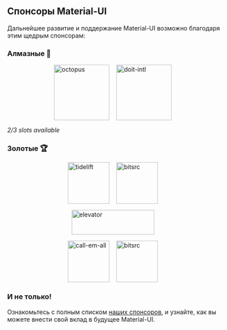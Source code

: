 ## Спонсоры Material-UI

Дальнейшее развитие и поддержание Material-UI возможно благодаря этим щедрым спонсорам:

### Алмазные 💎

<p style="display: flex; justify-content: center;">
  <a data-ga-event-category="sponsor" data-ga-event-action="logo" data-ga-event-label="octopus" href="https://octopus.com/?utm_source=materialui&utm_medium=referral" rel="noopener sponsored" target="_blank" style="margin-right: 16px;"><img height="128" width="128" src="https://avatars3.githubusercontent.com/u/1287123?s=256" alt="octopus" title="Repeatable, reliable deployments" loading="lazy" /></a>
  <a data-ga-event-category="sponsor" data-ga-event-action="logo" data-ga-event-label="doit-intl" href="https://www.doit-intl.com/?utm_source=materialui&utm_medium=referral" rel="noopener sponsored" target="_blank" style="margin-right: 16px;"><img height="128" width="128" src="https://avatars3.githubusercontent.com/u/8424863?s=256" alt="doit-intl" title="Management Platform for Google Cloud and AWS" loading="lazy" /></a>
</p>

_2/3 slots available_

### Золотые 🏆

<p style="display: flex; justify-content: center;">
  <a data-ga-event-category="sponsor" data-ga-event-action="logo" data-ga-event-label="tidelift" href="https://tidelift.com/subscription/pkg/npm-material-ui?utm_source=npm-material-ui&utm_medium=referral&utm_campaign=homepage" rel="noopener sponsored" target="_blank" style="margin-right: 16px;"><img height="96" width="96" src="https://github.com/tidelift.png?size=96" srcset="https://github.com/tidelift.png?size=192 2x" alt="tidelift" title="Корпоративное программное обеспечение с открытым исходным кодом" loading="lazy" /></a>
  <a data-ga-event-category="sponsor" data-ga-event-action="logo" data-ga-event-label="bitsrc" href="https://bit.dev" rel="noopener sponsored" target="_blank" style="margin-right: 16px;"><img height="96" width="96" src="https://github.com/teambit.png?size=96" srcset="https://github.com/teambit.png?size=192 2x" alt="bitsrc" title="Самый быстрый способ поделиться кодом" loading="lazy" /></a>
</p>
<p style="display: flex; justify-content: center;">
  <a data-ga-event-category="sponsor" data-ga-event-action="logo" data-ga-event-label="elevator" href="https://www.elevatormag.com/" rel="noopener sponsored" target="_blank" style="margin-right: 16px;"><img src="/static/sponsors/elevator.png" alt="elevator" title="The dopest new hip hop, upcoming artsits, music news, culture, and style" height="57" width="191" loading="lazy"></a>
</p>
<p style="display: flex; justify-content: center; flex-wrap: wrap;">
  <a data-ga-event-category="sponsor" data-ga-event-action="logo" data-ga-event-label="callemall" href="https://www.call-em-all.com" rel="noopener sponsored" target="_blank" style="margin-right: 16px;"><img src="https://images.opencollective.com/callemall/a6946da/logo/96.png" srcset="https://images.opencollective.com/callemall/a6946da/logo/192.png 2x" alt="call-em-all" title="Легкий способ держать контакт с командой" height="96" width="96" loading="lazy"></a>
  <a data-ga-event-category="sponsor" data-ga-event-action="logo" data-ga-event-label="canadacasino" href="https://www.canadacasino.ca/" rel="noopener sponsored" target="_blank" style="margin-right: 16px;"><img height="96" width="96" src="https://images.opencollective.com/canadacasino/5b19004/logo/96.png" srcset="https://images.opencollective.com/canadacasino/5b19004/logo/192.png 2x" alt="bitsrc" title="" loading="lazy" /></a>
</p>

### И не только!

Ознакомьтесь с полным списком [наших спонсоров](/discover-more/backers/), и узнайте, как вы можете внести свой вклад в будущее Material-UI.
